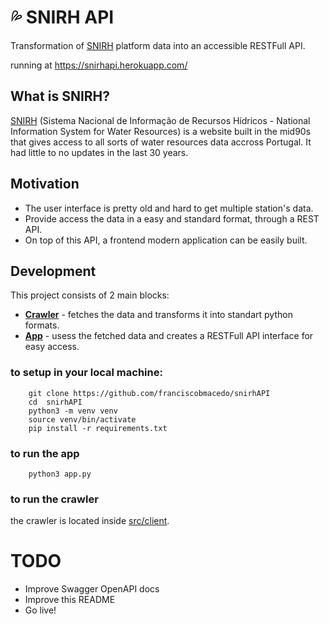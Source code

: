 # :sweat_drops: SNIRH API

Transformation of [SNIRH](https://snirh.apambiente.pt/) platform data into an accessible RESTFull API.

running at https://snirhapi.herokuapp.com/

## What is SNIRH?
[SNIRH](https://snirh.apambiente.pt/) (Sistema Nacional de Informação de Recursos Hídricos - National Information System for Water Resources) is a website built in the mid90s that gives access to all sorts of water resources data accross Portugal. It had little to no updates in the last 30 years.


## Motivation
- The user interface is pretty old and hard to get multiple station's data.
- Provide access the data in a easy and standard format, through a REST API.
- On top of this API, a frontend modern application can be easily built.

## Development

This project consists of 2 main blocks:
- [**Crawler**](src/client) - fetches the data and transforms it into standart python formats.
- [**App**](#) - usess the fetched data and creates a RESTFull API interface for easy access.


### to setup in your local machine:
```
    git clone https://github.com/franciscobmacedo/snirhAPI
    cd  snirhAPI
    python3 -m venv venv
    source venv/bin/activate
    pip install -r requirements.txt
```

### to run the app
```
    python3 app.py
```

### to run the crawler
the crawler is located inside [src/client](src/client).

# TODO
- Improve Swagger OpenAPI docs
- Improve this README
- Go live!
